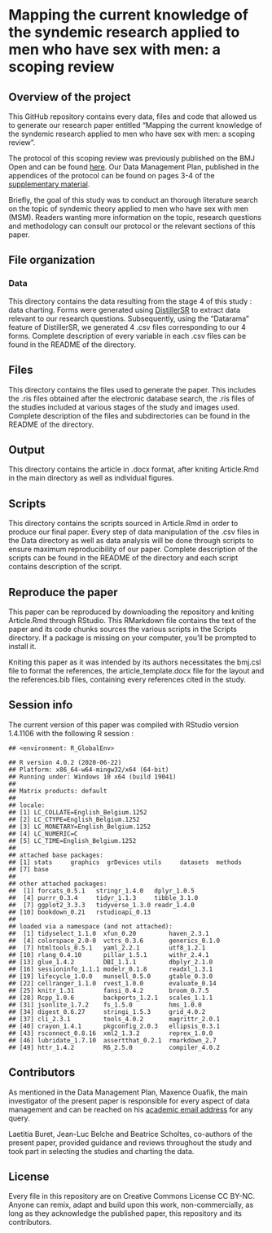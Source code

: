 # Mapping the current knowledge of the syndemic research applied to men who have sex with men: a scoping review

## Overview of the project

This GitHub repository contains every data, files and code that allowed
us to generate our research paper entitled “Mapping the current
knowledge of the syndemic research applied to men who have sex with men:
a scoping review”.

The protocol of this scoping review was previously published on the BMJ
Open and can be found
[here](https://bmjopen.bmj.com/content/10/11/e041238). Our Data
Management Plan, published in the appendices of the protocol can be
found on pages 3-4 of the [supplementary
material](https://bmjopen.bmj.com/content/bmjopen/10/11/e041238.full.pdf?with-ds=yes).

Briefly, the goal of this study was to conduct an thorough literature
search on the topic of syndemic theory applied to men who have sex with
men (MSM). Readers wanting more information on the topic, research
questions and methodology can consult our protocol or the relevant
sections of this paper.

## File organization

### Data

This directory contains the data resulting from the stage 4 of this
study : data charting. Forms were generated using
[DistillerSR](https://www.evidencepartners.com/products/distillersr-systematic-review-software/)
to extract data relevant to our research questions. Subsequently, using
the “Datarama” feature of DistillerSR, we generated 4 .csv files
corresponding to our 4 forms. Complete description of every variable in
each .csv files can be found in the README of the directory.

## Files

This directory contains the files used to generate the paper. This
includes the .ris files obtained after the electronic database search,
the .ris files of the studies included at various stages of the study
and images used. Complete description of the files and subdirectories
can be found in the README of the directory.

## Output

This directory contains the article in .docx format, after kniting
Article.Rmd in the main directory as well as individual figures.

## Scripts

This directory contains the scripts sourced in Article.Rmd in order to
produce our final paper. Every step of data manipulation of the .csv
files in the Data directory as well as data analysis will be done
through scripts to ensure maximum reproducibility of our paper. Complete
description of the scripts can be found in the README of the directory
and each script contains description of the script.

## Reproduce the paper

This paper can be reproduced by downloading the repository and kniting
Article.Rmd through RStudio. This RMarkdown file contains the text of
the paper and its code chunks sources the various scripts in the Scripts
directory. If a package is missing on your computer, you’ll be prompted
to install it.

Kniting this paper as it was intended by its authors necessitates the
bmj.csl file to format the references, the article\_template.docx file
for the layout and the references.bib files, containing every references
cited in the study.

## Session info

The current version of this paper was compiled with RStudio version
1.4.1106 with the following R session :

    ## <environment: R_GlobalEnv>

    ## R version 4.0.2 (2020-06-22)
    ## Platform: x86_64-w64-mingw32/x64 (64-bit)
    ## Running under: Windows 10 x64 (build 19041)
    ## 
    ## Matrix products: default
    ## 
    ## locale:
    ## [1] LC_COLLATE=English_Belgium.1252 
    ## [2] LC_CTYPE=English_Belgium.1252   
    ## [3] LC_MONETARY=English_Belgium.1252
    ## [4] LC_NUMERIC=C                    
    ## [5] LC_TIME=English_Belgium.1252    
    ## 
    ## attached base packages:
    ## [1] stats     graphics  grDevices utils     datasets  methods  
    ## [7] base     
    ## 
    ## other attached packages:
    ##  [1] forcats_0.5.1   stringr_1.4.0   dplyr_1.0.5    
    ##  [4] purrr_0.3.4     tidyr_1.1.3     tibble_3.1.0   
    ##  [7] ggplot2_3.3.3   tidyverse_1.3.0 readr_1.4.0    
    ## [10] bookdown_0.21   rstudioapi_0.13
    ## 
    ## loaded via a namespace (and not attached):
    ##  [1] tidyselect_1.1.0  xfun_0.20         haven_2.3.1      
    ##  [4] colorspace_2.0-0  vctrs_0.3.6       generics_0.1.0   
    ##  [7] htmltools_0.5.1   yaml_2.2.1        utf8_1.2.1       
    ## [10] rlang_0.4.10      pillar_1.5.1      withr_2.4.1      
    ## [13] glue_1.4.2        DBI_1.1.1         dbplyr_2.1.0     
    ## [16] sessioninfo_1.1.1 modelr_0.1.8      readxl_1.3.1     
    ## [19] lifecycle_1.0.0   munsell_0.5.0     gtable_0.3.0     
    ## [22] cellranger_1.1.0  rvest_1.0.0       evaluate_0.14    
    ## [25] knitr_1.31        fansi_0.4.2       broom_0.7.5      
    ## [28] Rcpp_1.0.6        backports_1.2.1   scales_1.1.1     
    ## [31] jsonlite_1.7.2    fs_1.5.0          hms_1.0.0        
    ## [34] digest_0.6.27     stringi_1.5.3     grid_4.0.2       
    ## [37] cli_2.3.1         tools_4.0.2       magrittr_2.0.1   
    ## [40] crayon_1.4.1      pkgconfig_2.0.3   ellipsis_0.3.1   
    ## [43] rsconnect_0.8.16  xml2_1.3.2        reprex_1.0.0     
    ## [46] lubridate_1.7.10  assertthat_0.2.1  rmarkdown_2.7    
    ## [49] httr_1.4.2        R6_2.5.0          compiler_4.0.2

## Contributors

As mentioned in the Data Management Plan, Maxence Ouafik, the main
investigator of the present paper is responsible for every aspect of
data management and can be reached on his [academic email
address](mailto:maxence.ouafik@uliege.be) for any query.

Laetitia Buret, Jean-Luc Belche and Beatrice Scholtes, co-authors of the
present paper, provided guidance and reviews throughout the study and
took part in selecting the studies and charting the data.

## License

Every file in this repository are on Creative Commons License CC BY-NC.
Anyone can remix, adapt and build upon this work, non-commercially, as
long as they acknowledge the published paper, this repository and its
contributors.
